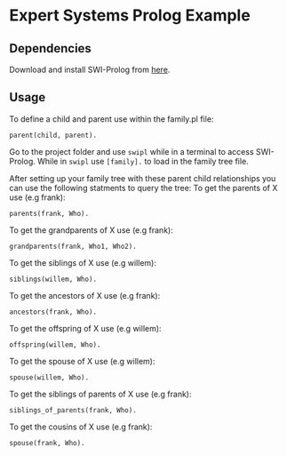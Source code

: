 
# Expert Systems Prolog Example
## Dependencies
Download and install SWI-Prolog from [here](https://www.swi-prolog.org/download/stable).  

## Usage  
To define a child and parent use within the family.pl file:
```
parent(child, parent).
```
Go to the project folder and use `swipl` while in a terminal to access SWI-Prolog.
While in `swipl` use `[family].` to load in the family tree file.


After setting up your family tree with these parent child relationships you can use the following statments to query the tree:
To get the parents of X use (e.g frank):
```
parents(frank, Who).
```
To get the grandparents of X use (e.g frank):
```
grandparents(frank, Who1, Who2).
```
To get the siblings of X use (e.g willem):
```
siblings(willem, Who).
```
To get the ancestors of X use (e.g frank):
```
ancestors(frank, Who).
```
To get the offspring of X use (e.g willem):
```
offspring(willem, Who).
```
To get the spouse of X use (e.g willem):
```
spouse(willem, Who).
```
To get the siblings of parents of X use (e.g frank):
```
siblings_of_parents(frank, Who).
```
To get the cousins of X use (e.g frank):
```
spouse(frank, Who).
```
